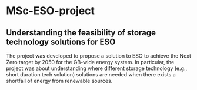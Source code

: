# MSc-ESO-project

## Understanding the feasibility of storage technology solutions for ESO

The project was developed to propose a solution to ESO to achieve the Next Zero target by 2050 for the GB-wide energy system. In particular, the project was about understanding where different storage technology (e.g., short duration tech solution) solutions are needed when there exists a shortfall of energy from renewable sources.


